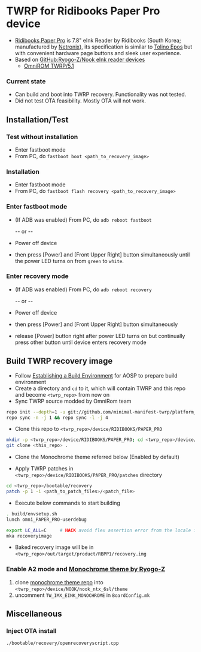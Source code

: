 # TWRP for Ridibooks Paper Pro device
 - [Ridibooks Paper Pro](https://paper.ridibooks.com/Detail/400000828) is 7.8" eInk Reader by Ridibooks (South Korea; manufactured by [Netronix](http://www.netronixinc.com/)), its specification is similar to [Tolino Epos](https://mytolino.com/tolino-epos/7-8-inch-ebook-reader/) but with convenient hardware page buttons and sleek user experience.
 - Based on [GitHub:Ryogo-Z/Nook eInk reader devices](https://github.com/Ryogo-Z/nook_ntx_6sl_twrp)
   - [OmniROM TWRP/5.1](github.com/minimal-manifest-twrp/platform_manifest_twrp_omni)

### Current state
 - Can build and boot into TWRP recovery. Functionality was not tested.
 - Did not test OTA feasibility. Mostly OTA will not work.


## Installation/Test

### Test without installation
 - Enter fastboot mode
 - From PC, do `fastboot boot <path_to_recovery_image>`

### Installation
 - Enter fastboot mode
 - From PC, do `fastboot flash recovery <path_to_recovery_image>`

### Enter fastboot mode
- (If ADB was enabled) From PC, do `adb reboot fastboot`

   -- or --
   
- Power off device
- then press [Power] and [Front Upper Right] button simultaneously until the power LED turns on from `green` to `white`.

### Enter recovery mode
- (If ADB was enabled) From PC, do `adb reboot recovery`

   -- or --
   
 - Power off device
 - then press [Power] and [Front Upper Right] button simultaneously
 - release [Power] button right after power LED turns on but continually press other button until device enters recovery mode


## Build TWRP recovery image
* Follow [Establishing a Build Environment](https://source.android.com/setup/build/initializing) for AOSP to prepare build environment
* Create a directory and `cd` to it, which will contain TWRP and this repo and become `<twrp_repo>` from now on
* Sync TWRP source modded by OmniRom team
```bash
repo init --depth=1 -u git://github.com/minimal-manifest-twrp/platform_manifest_twrp_omni.git -b twrp-5.1
repo sync -n -j 1 && repo sync -l -j 4
```
* Clone this repo to `<twrp_repo>/device/RIDIBOOKS/PAPER_PRO`
```bash
mkdir -p <twrp_repo>/device/RIDIBOOKS/PAPER_PRO; cd <twrp_repo>/device/RIDIBOOKS/PAPER_PRO
git clone <this_repo> .
```
* Clone the Monochrome theme referred below (Enabled by default)

* Apply TWRP patches in `<twrp_repo>/device/RIDIBOOKS/PAPER_PRO/patches` directory
```bash
cd <twrp_repo>/bootable/recovery
patch -p 1 -i <path_to_patch_files>/<patch_file>
```
* Execute below commands to start building
```bash
. build/envsetup.sh
lunch omni_PAPER_PRO-userdebug

export LC_ALL=C     # HACK avoid flex assertion error from the locale issue
mka recoveryimage
```
* Baked recovery image will be in `<twrp_repo>/out/target/product/RBPP1/recovery.img`

### Enable A2 mode and [Monochrome theme by Ryogo-Z](https://github.com/Ryogo-Z/twrp_monochrome_portrait_hdpi_theme)
1. clone [monochrome theme repo](https://github.com/Ryogo-Z/twrp_monochrome_portrait_hdpi_theme) into `<twrp_repo>/device/NOOK/nook_ntx_6sl/theme`
1. uncomment `TW_IMX_EINK_MONOCHROME` in `BoardConfig.mk`

## Miscellaneous

### Inject OTA install

`./bootable/recovery/openrecoveryscript.cpp`
